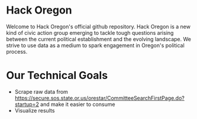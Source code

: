 Hack Oregon
=======
Welcome to Hack Oregon's official github repository.  Hack Oregon is a new kind of civic action group emerging to tackle tough questions arising between the current political establishment and the evolving landscape.  We strive to use data as a medium to spark engagement in Oregon's political process.


# Our Technical Goals
* Scrape raw data from https://secure.sos.state.or.us/orestar/CommitteeSearchFirstPage.do?startup=2 and make it easier to consume
* Visualize results


